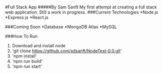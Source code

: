 #Full Stack App
#####By Sam Sanft
My first attempt at creating a full stack web application. Still a work in progress.
###Current Technologies
*Node.js
*Express.js
*React.js

###Coming Soon
*Database
  *MongoDB Atlas
  *MySQL

###How To Run
1. Download and install node
2. 'git clone https://github.com/sdsanft/NodeTest-0.0.git'
3. 'npm install'
4. 'npm run build'
5. 'npm run start'